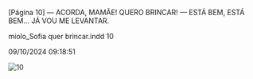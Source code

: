 [Página 10]
— ACORDA, MAMÃE!
QUERO BRINCAR!
— ESTÁ BEM, ESTÁ BEM...
JÁ VOU ME LEVANTAR.


miolo_Sofia quer brincar.indd 10

09/10/2024 09:18:51

![10](./img/page_010.jpg)
